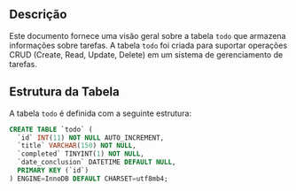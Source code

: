 ## Descrição

Este documento fornece uma visão geral sobre a tabela `todo` que armazena informações sobre tarefas. A tabela `todo` foi criada para suportar operações CRUD (Create, Read, Update, Delete) em um sistema de gerenciamento de tarefas.

## Estrutura da Tabela

A tabela `todo` é definida com a seguinte estrutura:

```sql
CREATE TABLE `todo` (
  `id` INT(11) NOT NULL AUTO_INCREMENT,
  `title` VARCHAR(150) NOT NULL,
  `completed` TINYINT(1) NOT NULL,
  `date_conclusion` DATETIME DEFAULT NULL,
  PRIMARY KEY (`id`)
) ENGINE=InnoDB DEFAULT CHARSET=utf8mb4;
